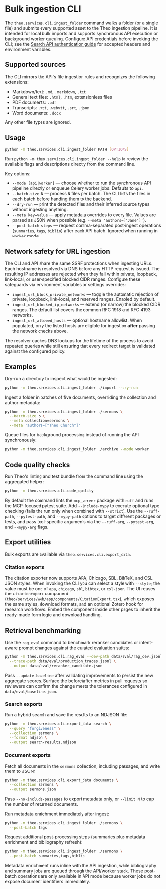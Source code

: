 # Bulk ingestion CLI

The `theo.services.cli.ingest_folder` command walks a folder (or a single file) and
submits every supported asset to the Theo ingestion pipeline. It is intended for
local bulk imports and supports synchronous API execution or background worker
queuing. Configure API credentials before invoking the CLI; see the
[Search API authentication guide](authentication.md) for accepted headers and
environment variables.

## Supported sources

The CLI mirrors the API's file ingestion rules and recognizes the following extensions:

- Markdown/text: `.md`, `.markdown`, `.txt`
- General text files: `.html`, `.htm`, extensionless files
- PDF documents: `.pdf`
- Transcripts: `.vtt`, `.webvtt`, `.srt`, `.json`
- Word documents: `.docx`

Any other file types are ignored.

## Usage

```bash
python -m theo.services.cli.ingest_folder PATH [OPTIONS]
```

Run `python -m theo.services.cli.ingest_folder --help` to review the available
flags and descriptions directly from the command line.

Key options:

- `--mode [api|worker]` &mdash; choose whether to run the synchronous API pipeline directly or enqueue Celery worker jobs. Defaults to `api`.
- `--batch-size N` &mdash; process `N` files per batch. The CLI lists the files in each batch before handing them to the backend.
- `--dry-run` &mdash; print the detected files and their inferred source types without ingesting anything.
- `--meta key=value` &mdash; apply metadata overrides to every file. Values are parsed as JSON when possible (e.g. `--meta 'authors=["Jane"]'`).
- `--post-batch steps` &mdash; request comma-separated post-ingest operations (`summaries`, `tags`, `biblio`) after each API batch. Ignored when running in `worker` mode.

## Network safety for URL ingestion

The CLI and API share the same SSRF protections when ingesting URLs. Each
hostname is resolved via DNS before any HTTP request is issued. The resulting IP
addresses are rejected when they fall within private, loopback, link-local, or
user-specified blocked CIDR ranges. Configure these safeguards via environment
variables or settings overrides:

- `ingest_url_block_private_networks` &mdash; toggle the automatic rejection of
  private, loopback, link-local, and reserved ranges. Enabled by default.
- `ingest_url_blocked_ip_networks` &mdash; extend (or narrow) the blocked CIDR
  ranges. The default list covers the common RFC 1918 and RFC 4193 networks.
- `ingest_url_allowed_hosts` &mdash; optional hostname allowlist. When populated,
  only the listed hosts are eligible for ingestion **after** passing the network
  checks above.

The resolver caches DNS lookups for the lifetime of the process to avoid
repeated queries while still ensuring that every redirect target is validated
against the configured policy.

## Examples

Dry-run a directory to inspect what would be ingested:

```bash
python -m theo.services.cli.ingest_folder ./import --dry-run
```

Ingest a folder in batches of five documents, overriding the collection and author metadata:

```bash
python -m theo.services.cli.ingest_folder ./sermons \
  --batch-size 5 \
  --meta collection=sermons \
  --meta 'authors=["Theo Church"]'
```

Queue files for background processing instead of running the API synchronously:

```bash
python -m theo.services.cli.ingest_folder ./archive --mode worker
```

## Code quality checks

Run Theo's linting and test bundle from the command line using the aggregated helper:

```bash
python -m theo.services.cli.code_quality
```

By default the command lints the `mcp_server` package with `ruff` and runs the MCP-focused pytest suite. Add `--include-mypy` to
execute optional type checking (fails the run only when combined with `--strict`). Use the `--ruff-path`, `--pytest-path`, and
`--mypy-path` options to target different packages or tests, and pass tool-specific arguments via the `--ruff-arg`, `--pytest-arg`,
and `--mypy-arg` flags.

## Export utilities

Bulk exports are available via `theo.services.cli.export_data`.

### Citation exports

The citation exporter now supports APA, Chicago, SBL, BibTeX, and CSL JSON styles. When invoking the
CLI you can select a style with `--style`; the value must be one of `apa`, `chicago`, `sbl`, `bibtex`, or
`csl-json`. The UI reuses the `CitationExport` component (`theo/services/web/app/components/CitationExport.tsx`),
which exposes the same styles, download formats, and an optional Zotero hook for research workflows. Embed the
component inside other pages to inherit the ready-made form logic and download handling.

## Retrieval benchmarking

Use the `rag_eval` command to benchmark reranker candidates or intent-aware prompt
changes against the curated evaluation suites:

```bash
python -m theo.services.cli.rag_eval --dev-path data/eval/rag_dev.jsonl \
  --trace-path data/eval/production_traces.jsonl \
  --output data/eval/reranker_candidate.json
```

Pass `--update-baseline` after validating improvements to persist the new aggregate
scores. Surface the before/after metrics in pull requests so reviewers can confirm the
change meets the tolerances configured in `data/eval/baseline.json`.

### Search exports

Run a hybrid search and save the results to an NDJSON file:

```bash
python -m theo.services.cli.export_data search \
  --query "forgiveness" \
  --collection sermons \
  --format ndjson \
  --output search-results.ndjson
```

### Document exports

Fetch all documents in the `sermons` collection, including passages, and write
them to JSON:

```bash
python -m theo.services.cli.export_data documents \
  --collection sermons \
  --output sermons.json
```

Pass `--no-include-passages` to export metadata only, or `--limit N` to cap the
number of returned documents.

Run metadata enrichment immediately after ingest:

```bash
python -m theo.services.cli.ingest_folder ./sermons \
  --post-batch tags
```

Request additional post-processing steps (summaries plus metadata enrichment and bibliography refresh):

```bash
python -m theo.services.cli.ingest_folder ./sermons \
  --post-batch summaries,tags,biblio
```

Metadata enrichment runs inline with the API ingestion, while bibliography and summary jobs are queued through the API/worker stack. These post-batch operations are only available in API mode because worker jobs do not expose document identifiers immediately.
